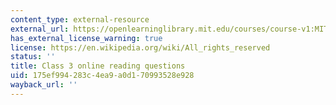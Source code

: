 ```yaml
---
content_type: external-resource
external_url: https://openlearninglibrary.mit.edu/courses/course-v1:MITx+18.05r_10+2022_Summer/courseware/week2/class3/2?activate_block_id=block-v1%3AMITx%2B18.05r_10%2B2022_Summer%2Btype%40vertical%2Bblock%40class3-rq1-vertical
has_external_license_warning: true
license: https://en.wikipedia.org/wiki/All_rights_reserved
status: ''
title: Class 3 online reading questions
uid: 175ef994-283c-4ea9-a0d1-70993528e928
wayback_url: ''
---
```

